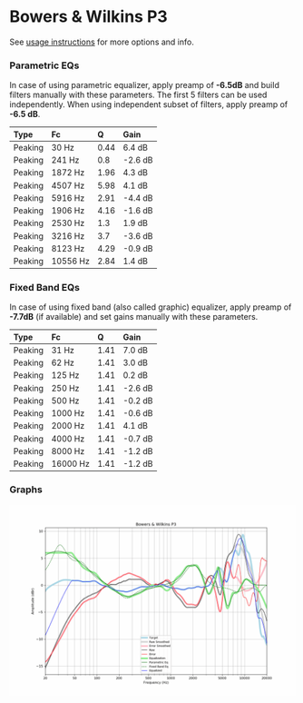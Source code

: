 # Bowers & Wilkins P3
See [usage instructions](https://github.com/jaakkopasanen/AutoEq#usage) for more options and info.

### Parametric EQs
In case of using parametric equalizer, apply preamp of **-6.5dB** and build filters manually
with these parameters. The first 5 filters can be used independently.
When using independent subset of filters, apply preamp of **-6.5 dB**.

| Type    | Fc       |    Q | Gain    |
|:--------|:---------|:-----|:--------|
| Peaking | 30 Hz    | 0.44 | 6.4 dB  |
| Peaking | 241 Hz   | 0.8  | -2.6 dB |
| Peaking | 1872 Hz  | 1.96 | 4.3 dB  |
| Peaking | 4507 Hz  | 5.98 | 4.1 dB  |
| Peaking | 5916 Hz  | 2.91 | -4.4 dB |
| Peaking | 1906 Hz  | 4.16 | -1.6 dB |
| Peaking | 2530 Hz  | 1.3  | 1.9 dB  |
| Peaking | 3216 Hz  | 3.7  | -3.6 dB |
| Peaking | 8123 Hz  | 4.29 | -0.9 dB |
| Peaking | 10556 Hz | 2.84 | 1.4 dB  |

### Fixed Band EQs
In case of using fixed band (also called graphic) equalizer, apply preamp of **-7.7dB**
(if available) and set gains manually with these parameters.

| Type    | Fc       |    Q | Gain    |
|:--------|:---------|:-----|:--------|
| Peaking | 31 Hz    | 1.41 | 7.0 dB  |
| Peaking | 62 Hz    | 1.41 | 3.0 dB  |
| Peaking | 125 Hz   | 1.41 | 0.2 dB  |
| Peaking | 250 Hz   | 1.41 | -2.6 dB |
| Peaking | 500 Hz   | 1.41 | -0.2 dB |
| Peaking | 1000 Hz  | 1.41 | -0.6 dB |
| Peaking | 2000 Hz  | 1.41 | 4.1 dB  |
| Peaking | 4000 Hz  | 1.41 | -0.7 dB |
| Peaking | 8000 Hz  | 1.41 | -1.2 dB |
| Peaking | 16000 Hz | 1.41 | -1.2 dB |

### Graphs
![](./Bowers%20&%20Wilkins%20P3.png)